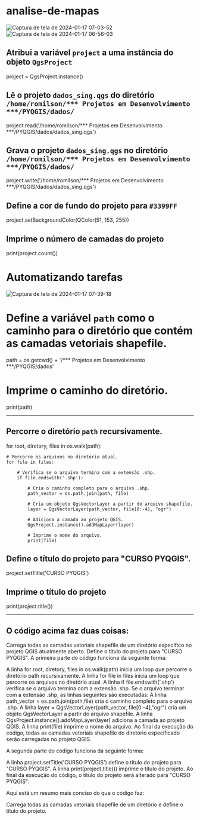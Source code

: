 # analise-de-mapas

![Captura de tela de 2024-01-17 07-03-52](https://github.com/Romilsonlonan/analise-de-mapas/assets/90980220/ccf2b72b-e52e-4f29-92c6-d1c86910b983)
![Captura de tela de 2024-01-17 06-56-03](https://github.com/Romilsonlonan/analise-de-mapas/assets/90980220/506aba90-6690-4fb9-8c35-3ebc1d3afb01)


## Atribui a variável `project` a uma instância do objeto `QgsProject`
project = QgsProject.instance()

## Lê o projeto `dados_sing.qgs` do diretório `/home/romilson/*** Projetos em Desenvolvimento ***/PYQGIS/dados/`
project.read('/home/romilson/*** Projetos em Desenvolvimento ***/PYQGIS/dados/dados_sing.qgs')

## Grava o projeto `dados_sing.qgs` no diretório `/home/romilson/*** Projetos em Desenvolvimento ***/PYQGIS/dados/`
project.write('/home/romilson/*** Projetos em Desenvolvimento ***/PYQGIS/dados/dados_sing.qgs')

## Define a cor de fundo do projeto para `#3399FF`
project.setBackgroundColor(QColor(51, 153, 255))

## Imprime o número de camadas do projeto
print(project.count())


# Automatizando tarefas
![Captura de tela de 2024-01-17 07-39-18](https://github.com/Romilsonlonan/analise-de-mapas/assets/90980220/183adb4c-f72b-4db3-84bc-05f50e9db625)

# Define a variável `path` como o caminho para o diretório que contém as camadas vetoriais shapefile.
path = os.getcwd() + '/*** Projetos em Desenvolvimento ***/PYQGIS/dados'

# Imprime o caminho do diretório.
print(path)

<hr>

## Percorre o diretório `path` recursivamente.
for root, diretory, files in os.walk(path):

    # Percorre os arquivos no diretório atual.
    for file in files:

        # Verifica se o arquivo termina com a extensão .shp.
        if file.endswith('.shp'):

            # Cria o caminho completo para o arquivo .shp.
            path_vector = os.path.join(path, file)

            # Cria um objeto QgsVectorLayer a partir do arquivo shapefile.
            layer = QgsVectorLayer(path_vector, file[0:-4], "ogr")

            # Adiciona a camada ao projeto QGIS.
            QgsProject.instance().addMapLayer(layer)

            # Imprime o nome do arquivo.
            print(file)

## Define o título do projeto para "CURSO PYQGIS".
project.setTitle('CURSO PYQGIS')


## Imprime o título do projeto
print(project.title())

<hr>

## O código acima faz duas coisas:

Carrega todas as camadas vetoriais shapefile de um diretório específico no projeto QGIS atualmente aberto.
Define o título do projeto para "CURSO PYQGIS".
A primeira parte do código funciona da seguinte forma:

A linha for root, diretory, files in os.walk(path) inicia um loop que percorre o diretório path recursivamente.
A linha for file in files inicia um loop que percorre os arquivos no diretório atual.
A linha if file.endswith('.shp') verifica se o arquivo termina com a extensão .shp.
Se o arquivo terminar com a extensão .shp, as linhas seguintes são executadas:
A linha path_vector = os.path.join(path,file) cria o caminho completo para o arquivo .shp.
A linha layer = QgsVectorLayer(path_vector, file[0:-4],"ogr") cria um objeto QgsVectorLayer a partir do arquivo shapefile.
A linha QgsProject.instance().addMapLayer(layer) adiciona a camada ao projeto QGIS.
A linha print(file) imprime o nome do arquivo.
Ao final da execução do código, todas as camadas vetoriais shapefile do diretório especificado serão carregadas no projeto QGIS.

A segunda parte do código funciona da seguinte forma:

A linha project.setTitle('CURSO PYQGIS') define o título do projeto para "CURSO PYQGIS".
A linha print(project.title()) imprime o título do projeto.
Ao final da execução do código, o título do projeto será alterado para "CURSO PYQGIS".

Aqui está um resumo mais conciso do que o código faz:

Carrega todas as camadas vetoriais shapefile de um diretório e define o título do projeto.
